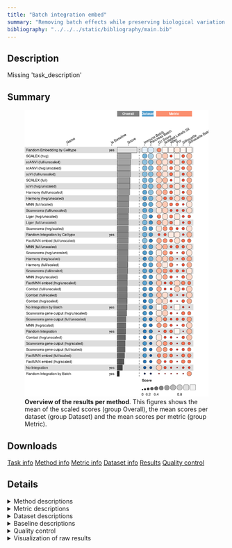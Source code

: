 ```yaml
---
title: "Batch integration embed"
summary: "Removing batch effects while preserving biological variation (embedding output)"
bibliography: "../../../static/bibliography/main.bib"
---
```


<script src="index_files/libs/kePrint-0.0.1/kePrint.js"></script>
<link href="index_files/libs/lightable-0.0.1/lightable.css" rel="stylesheet" />


## Description

Missing 'task_description'

## Summary

<figure>
<img src="index.markdown_strict_files/figure-markdown_strict/summary-1.png" width="797" alt="Overview of the results per method. This figures shows the mean of the scaled scores (group Overall), the mean scores per dataset (group Dataset) and the mean scores per metric (group Metric)." />
<figcaption aria-hidden="true"><strong>Overview of the results per method</strong>. This figures shows the mean of the scaled scores (group Overall), the mean scores per dataset (group Dataset) and the mean scores per metric (group Metric).</figcaption>
</figure>

## Downloads

<a href="data/task_info.json" class="btn btn-secondary">Task info</a>
<a href="data/method_info.json" class="btn btn-secondary">Method info</a>
<a href="data/metric_info.json" class="btn btn-secondary">Metric info</a>
<a href="data/dataset_info.json" class="btn btn-secondary">Dataset info</a>
<a href="data/results.json" class="btn btn-secondary">Results</a>
<a href="data/quality_control.json" class="btn btn-secondary">Quality control</a>

## Details

<details>
<summary>
Method descriptions
</summary>

-   **[Random Integration by Batch](https://github.com/openproblems-bio/openproblems)**: Missing 'method_description'. [\[openproblems\]](/bibliography#openproblems)

<!-- -->

-   **[Random Embedding by Celltype](https://github.com/openproblems-bio/openproblems)**: Missing 'method_description'. [\[openproblems\]](/bibliography#openproblems)

<!-- -->

-   **[Random Integration by Celltype](https://github.com/openproblems-bio/openproblems)**: Missing 'method_description'. [\[openproblems\]](/bibliography#openproblems)

<!-- -->

-   **[Combat (full/scaled)](https://scanpy.readthedocs.io/en/stable/api/scanpy.pp.combat.html)**: Missing 'method_description'. [\[hansen2012removing\]](/bibliography#hansen2012removing)

<!-- -->

-   **[Combat (full/unscaled)](https://scanpy.readthedocs.io/en/stable/api/scanpy.pp.combat.html)**: Missing 'method_description'. [\[hansen2012removing\]](/bibliography#hansen2012removing)

<!-- -->

-   **[Combat (hvg/scaled)](https://scanpy.readthedocs.io/en/stable/api/scanpy.pp.combat.html)**: Missing 'method_description'. [\[hansen2012removing\]](/bibliography#hansen2012removing)

<!-- -->

-   **[Combat (hvg/unscaled)](https://scanpy.readthedocs.io/en/stable/api/scanpy.pp.combat.html)**: Missing 'method_description'. [\[hansen2012removing\]](/bibliography#hansen2012removing)

<!-- -->

-   **[FastMNN embed (full/scaled)](https://doi.org/doi:10.18129/B9.bioc.batchelor)**: Missing 'method_description'. [\[lun2019fastmnn\]](/bibliography#lun2019fastmnn)

<!-- -->

-   **[FastMNN embed (full/unscaled)](https://doi.org/doi:10.18129/B9.bioc.batchelor)**: Missing 'method_description'. [\[lun2019fastmnn\]](/bibliography#lun2019fastmnn)

<!-- -->

-   **[FastMNN embed (hvg/scaled)](https://doi.org/doi:10.18129/B9.bioc.batchelor)**: Missing 'method_description'. [\[lun2019fastmnn\]](/bibliography#lun2019fastmnn)

<!-- -->

-   **[FastMNN embed (hvg/unscaled)](https://doi.org/doi:10.18129/B9.bioc.batchelor)**: Missing 'method_description'. [\[lun2019fastmnn\]](/bibliography#lun2019fastmnn)

<!-- -->

-   **[Harmony (full/scaled)](https://github.com/lilab-bcb/harmony-pytorch)**: Missing 'method_description'. [\[korsunsky2019fast\]](/bibliography#korsunsky2019fast)

<!-- -->

-   **[Harmony (full/unscaled)](https://github.com/lilab-bcb/harmony-pytorch)**: Missing 'method_description'. [\[korsunsky2019fast\]](/bibliography#korsunsky2019fast)

<!-- -->

-   **[Harmony (hvg/scaled)](https://github.com/lilab-bcb/harmony-pytorch)**: Missing 'method_description'. [\[korsunsky2019fast\]](/bibliography#korsunsky2019fast)

<!-- -->

-   **[Harmony (hvg/unscaled)](https://github.com/lilab-bcb/harmony-pytorch)**: Missing 'method_description'. [\[korsunsky2019fast\]](/bibliography#korsunsky2019fast)

<!-- -->

-   **[Liger (full/unscaled)](https://github.com/welch-lab/liger)**: Missing 'method_description'. [\[welch2019single\]](/bibliography#welch2019single)

<!-- -->

-   **[Liger (hvg/unscaled)](https://github.com/welch-lab/liger)**: Missing 'method_description'. [\[welch2019single\]](/bibliography#welch2019single)

<!-- -->

-   **[MNN (full/scaled)](https://github.com/chriscainx/mnnpy)**: Missing 'method_description'. [\[haghverdi2018batch\]](/bibliography#haghverdi2018batch)

<!-- -->

-   **[MNN (full/unscaled)](https://github.com/chriscainx/mnnpy)**: Missing 'method_description'. [\[haghverdi2018batch\]](/bibliography#haghverdi2018batch)

<!-- -->

-   **[MNN (hvg/scaled)](https://github.com/chriscainx/mnnpy)**: Missing 'method_description'. [\[haghverdi2018batch\]](/bibliography#haghverdi2018batch)

<!-- -->

-   **[MNN (hvg/unscaled)](https://github.com/chriscainx/mnnpy)**: Missing 'method_description'. [\[haghverdi2018batch\]](/bibliography#haghverdi2018batch)

<!-- -->

-   **[No Integration](https://github.com/openproblems-bio/openproblems)**: Missing 'method_description'. [\[openproblems\]](/bibliography#openproblems)

<!-- -->

-   **[No Integration by Batch](https://github.com/openproblems-bio/openproblems)**: Missing 'method_description'. [\[openproblems\]](/bibliography#openproblems)

<!-- -->

-   **[Random Integration](https://github.com/openproblems-bio/openproblems)**: Missing 'method_description'. [\[openproblems\]](/bibliography#openproblems)

<!-- -->

-   **[SCALEX (full)](https://github.com/jsxlei/SCALEX)**: Missing 'method_description'. [\[xiong2021online\]](/bibliography#xiong2021online)

<!-- -->

-   **[SCALEX (hvg)](https://github.com/jsxlei/SCALEX)**: Missing 'method_description'. [\[xiong2021online\]](/bibliography#xiong2021online)

<!-- -->

-   **[Scanorama (full/scaled)](https://github.com/brianhie/scanorama)**: Missing 'method_description'. [\[hie2019efficient\]](/bibliography#hie2019efficient)

<!-- -->

-   **[Scanorama (full/unscaled)](https://github.com/brianhie/scanorama)**: Missing 'method_description'. [\[hie2019efficient\]](/bibliography#hie2019efficient)

<!-- -->

-   **[Scanorama (hvg/scaled)](https://github.com/brianhie/scanorama)**: Missing 'method_description'. [\[hie2019efficient\]](/bibliography#hie2019efficient)

<!-- -->

-   **[Scanorama (hvg/unscaled)](https://github.com/brianhie/scanorama)**: Missing 'method_description'. [\[hie2019efficient\]](/bibliography#hie2019efficient)

<!-- -->

-   **[Scanorama gene output (full/scaled)](https://github.com/brianhie/scanorama)**: Missing 'method_description'. [\[hie2019efficient\]](/bibliography#hie2019efficient)

<!-- -->

-   **[Scanorama gene output (full/unscaled)](https://github.com/brianhie/scanorama)**: Missing 'method_description'. [\[hie2019efficient\]](/bibliography#hie2019efficient)

<!-- -->

-   **[Scanorama gene output (hvg/scaled)](https://github.com/brianhie/scanorama)**: Missing 'method_description'. [\[hie2019efficient\]](/bibliography#hie2019efficient)

<!-- -->

-   **[Scanorama gene output (hvg/unscaled)](https://github.com/brianhie/scanorama)**: Missing 'method_description'. [\[hie2019efficient\]](/bibliography#hie2019efficient)

<!-- -->

-   **[scANVI (full/unscaled)](https://github.com/YosefLab/scvi-tools)**: Missing 'method_description'. [\[xu2021probabilistic\]](/bibliography#xu2021probabilistic)

<!-- -->

-   **[scANVI (hvg/unscaled)](https://github.com/YosefLab/scvi-tools)**: Missing 'method_description'. [\[xu2021probabilistic\]](/bibliography#xu2021probabilistic)

<!-- -->

-   **[scVI (full/unscaled)](https://github.com/YosefLab/scvi-tools)**: Missing 'method_description'. [\[lopez2018deep\]](/bibliography#lopez2018deep)

<!-- -->

-   **[scVI (hvg/unscaled)](https://github.com/YosefLab/scvi-tools)**: Missing 'method_description'. [\[lopez2018deep\]](/bibliography#lopez2018deep)

</details>
<details>
<summary>
Metric descriptions
</summary>

-   **Cell Cycle Score**: Missing 'metric_description'. [\[luecken2022benchmarking\]](/bibliography#luecken2022benchmarking)

<!-- -->

-   **Isolated label Silhouette**: Missing 'metric_description'. [\[luecken2022benchmarking\]](/bibliography#luecken2022benchmarking)

<!-- -->

-   **kBET**: Missing 'metric_description'. [\[bttner2018test\]](/bibliography#bttner2018test)

<!-- -->

-   **PC Regression**: Missing 'metric_description'. [\[luecken2022benchmarking\]](/bibliography#luecken2022benchmarking)

<!-- -->

-   **Silhouette**: Missing 'metric_description'. [\[luecken2022benchmarking\]](/bibliography#luecken2022benchmarking)

<!-- -->

-   **Batch ASW**: Missing 'metric_description'. [\[luecken2022benchmarking\]](/bibliography#luecken2022benchmarking)

</details>
<details>
<summary>
Dataset descriptions
</summary>

-   **Immune (by batch)**: Missing 'dataset_description'. [\[luecken2022benchmarking\]](/bibliography#luecken2022benchmarking)

<!-- -->

-   **Pancreas (by batch)**: Missing 'dataset_description'. [\[luecken2022benchmarking\]](/bibliography#luecken2022benchmarking)

</details>
<details>
<summary>
Baseline descriptions
</summary>

-   **Random Integration by Batch**: Missing 'method_description'.

<!-- -->

-   **Random Embedding by Celltype**: Missing 'method_description'.

<!-- -->

-   **Random Integration by Celltype**: Missing 'method_description'.

<!-- -->

-   **No Integration**: Missing 'method_description'.

<!-- -->

-   **No Integration by Batch**: Missing 'method_description'.

<!-- -->

-   **Random Integration**: Missing 'method_description'.

</details>
<details>
<summary>
Quality control
</summary>
<table class="table lightable-paper" style='margin-left: auto; margin-right: auto; font-family: "Arial Narrow", arial, helvetica, sans-serif; margin-left: auto; margin-right: auto;'>
 <thead>
  <tr>
   <th style="text-align:left;"> Category </th>
   <th style="text-align:left;"> Name </th>
   <th style="text-align:right;"> Value </th>
   <th style="text-align:left;"> Condition </th>
   <th style="text-align:left;"> Severity </th>
  </tr>
 </thead>
<tbody>
  <tr>
   <td style="text-align:left;" data-toggle="tooltip" data-container="body" data-placement="right" title="Dataset metadata field 'dataset_description' should be defined
  Task id: batch_integration_embed
  Field: dataset_description
"> Dataset info </td>
   <td style="text-align:left;" data-toggle="tooltip" data-container="body" data-placement="right" title="Dataset metadata field 'dataset_description' should be defined
  Task id: batch_integration_embed
  Field: dataset_description
"> Pct 'dataset_description' missing </td>
   <td style="text-align:right;" data-toggle="tooltip" data-container="body" data-placement="right" title="Dataset metadata field 'dataset_description' should be defined
  Task id: batch_integration_embed
  Field: dataset_description
"> 1.0000000 </td>
   <td style="text-align:left;" data-toggle="tooltip" data-container="body" data-placement="right" title="Dataset metadata field 'dataset_description' should be defined
  Task id: batch_integration_embed
  Field: dataset_description
"> percent_missing(dataset_info, field) </td>
   <td style="text-align:left;color: red !important;" data-toggle="tooltip" data-container="body" data-placement="right" title="Dataset metadata field 'dataset_description' should be defined
  Task id: batch_integration_embed
  Field: dataset_description
"> ✗✗ </td>
  </tr>
  <tr>
   <td style="text-align:left;" data-toggle="tooltip" data-container="body" data-placement="right" title="Method metadata field 'method_description' should be defined
  Task id: batch_integration_embed
  Field: method_description
"> Method info </td>
   <td style="text-align:left;" data-toggle="tooltip" data-container="body" data-placement="right" title="Method metadata field 'method_description' should be defined
  Task id: batch_integration_embed
  Field: method_description
"> Pct 'method_description' missing </td>
   <td style="text-align:right;" data-toggle="tooltip" data-container="body" data-placement="right" title="Method metadata field 'method_description' should be defined
  Task id: batch_integration_embed
  Field: method_description
"> 1.0000000 </td>
   <td style="text-align:left;" data-toggle="tooltip" data-container="body" data-placement="right" title="Method metadata field 'method_description' should be defined
  Task id: batch_integration_embed
  Field: method_description
"> percent_missing(method_info, field) </td>
   <td style="text-align:left;color: red !important;" data-toggle="tooltip" data-container="body" data-placement="right" title="Method metadata field 'method_description' should be defined
  Task id: batch_integration_embed
  Field: method_description
"> ✗✗ </td>
  </tr>
  <tr>
   <td style="text-align:left;" data-toggle="tooltip" data-container="body" data-placement="right" title="Metric metadata field 'metric_description' should be defined
  Task id: batch_integration_embed
  Field: metric_description
"> Metric info </td>
   <td style="text-align:left;" data-toggle="tooltip" data-container="body" data-placement="right" title="Metric metadata field 'metric_description' should be defined
  Task id: batch_integration_embed
  Field: metric_description
"> Pct 'metric_description' missing </td>
   <td style="text-align:right;" data-toggle="tooltip" data-container="body" data-placement="right" title="Metric metadata field 'metric_description' should be defined
  Task id: batch_integration_embed
  Field: metric_description
"> 1.0000000 </td>
   <td style="text-align:left;" data-toggle="tooltip" data-container="body" data-placement="right" title="Metric metadata field 'metric_description' should be defined
  Task id: batch_integration_embed
  Field: metric_description
"> percent_missing(metric_info, field) </td>
   <td style="text-align:left;color: red !important;" data-toggle="tooltip" data-container="body" data-placement="right" title="Metric metadata field 'metric_description' should be defined
  Task id: batch_integration_embed
  Field: metric_description
"> ✗✗ </td>
  </tr>
  <tr>
   <td style="text-align:left;" data-toggle="tooltip" data-container="body" data-placement="right" title="Task metadata field 'task_description' should be defined
  Task id: batch_integration_embed
  Field: task_description
"> Task info </td>
   <td style="text-align:left;" data-toggle="tooltip" data-container="body" data-placement="right" title="Task metadata field 'task_description' should be defined
  Task id: batch_integration_embed
  Field: task_description
"> Pct 'task_description' missing </td>
   <td style="text-align:right;" data-toggle="tooltip" data-container="body" data-placement="right" title="Task metadata field 'task_description' should be defined
  Task id: batch_integration_embed
  Field: task_description
"> 1.0000000 </td>
   <td style="text-align:left;" data-toggle="tooltip" data-container="body" data-placement="right" title="Task metadata field 'task_description' should be defined
  Task id: batch_integration_embed
  Field: task_description
"> percent_missing([task_info], field) </td>
   <td style="text-align:left;color: red !important;" data-toggle="tooltip" data-container="body" data-placement="right" title="Task metadata field 'task_description' should be defined
  Task id: batch_integration_embed
  Field: task_description
"> ✗✗ </td>
  </tr>
  <tr>
   <td style="text-align:left;" data-toggle="tooltip" data-container="body" data-placement="right" title="Percentage of missing results should be less than 10%.
  Task id: batch_integration_embed
  method id: combat_full_scaled
  Percentage missing: 17%
"> Raw results </td>
   <td style="text-align:left;" data-toggle="tooltip" data-container="body" data-placement="right" title="Percentage of missing results should be less than 10%.
  Task id: batch_integration_embed
  method id: combat_full_scaled
  Percentage missing: 17%
"> Method 'combat_full_scaled' %missing </td>
   <td style="text-align:right;" data-toggle="tooltip" data-container="body" data-placement="right" title="Percentage of missing results should be less than 10%.
  Task id: batch_integration_embed
  method id: combat_full_scaled
  Percentage missing: 17%
"> 0.1666667 </td>
   <td style="text-align:left;" data-toggle="tooltip" data-container="body" data-placement="right" title="Percentage of missing results should be less than 10%.
  Task id: batch_integration_embed
  method id: combat_full_scaled
  Percentage missing: 17%
"> pct_missing &lt;= .1 </td>
   <td style="text-align:left;color: red !important;" data-toggle="tooltip" data-container="body" data-placement="right" title="Percentage of missing results should be less than 10%.
  Task id: batch_integration_embed
  method id: combat_full_scaled
  Percentage missing: 17%
"> ✗ </td>
  </tr>
  <tr>
   <td style="text-align:left;" data-toggle="tooltip" data-container="body" data-placement="right" title="Percentage of missing results should be less than 10%.
  Task id: batch_integration_embed
  method id: combat_hvg_scaled
  Percentage missing: 17%
"> Raw results </td>
   <td style="text-align:left;" data-toggle="tooltip" data-container="body" data-placement="right" title="Percentage of missing results should be less than 10%.
  Task id: batch_integration_embed
  method id: combat_hvg_scaled
  Percentage missing: 17%
"> Method 'combat_hvg_scaled' %missing </td>
   <td style="text-align:right;" data-toggle="tooltip" data-container="body" data-placement="right" title="Percentage of missing results should be less than 10%.
  Task id: batch_integration_embed
  method id: combat_hvg_scaled
  Percentage missing: 17%
"> 0.1666667 </td>
   <td style="text-align:left;" data-toggle="tooltip" data-container="body" data-placement="right" title="Percentage of missing results should be less than 10%.
  Task id: batch_integration_embed
  method id: combat_hvg_scaled
  Percentage missing: 17%
"> pct_missing &lt;= .1 </td>
   <td style="text-align:left;color: red !important;" data-toggle="tooltip" data-container="body" data-placement="right" title="Percentage of missing results should be less than 10%.
  Task id: batch_integration_embed
  method id: combat_hvg_scaled
  Percentage missing: 17%
"> ✗ </td>
  </tr>
  <tr>
   <td style="text-align:left;" data-toggle="tooltip" data-container="body" data-placement="right" title="Method combat_full_scaled performs a lot better than baselines.
  Task id: batch_integration_embed
  Method id: combat_full_scaled
  Metric id: isolated_labels_sil
  Best score: 2.8462447338086947%
"> Scaling </td>
   <td style="text-align:left;" data-toggle="tooltip" data-container="body" data-placement="right" title="Method combat_full_scaled performs a lot better than baselines.
  Task id: batch_integration_embed
  Method id: combat_full_scaled
  Metric id: isolated_labels_sil
  Best score: 2.8462447338086947%
"> Best score combat_full_scaled isolated_labels_sil </td>
   <td style="text-align:right;" data-toggle="tooltip" data-container="body" data-placement="right" title="Method combat_full_scaled performs a lot better than baselines.
  Task id: batch_integration_embed
  Method id: combat_full_scaled
  Metric id: isolated_labels_sil
  Best score: 2.8462447338086947%
"> 2.8462447 </td>
   <td style="text-align:left;" data-toggle="tooltip" data-container="body" data-placement="right" title="Method combat_full_scaled performs a lot better than baselines.
  Task id: batch_integration_embed
  Method id: combat_full_scaled
  Metric id: isolated_labels_sil
  Best score: 2.8462447338086947%
"> best_score &lt;= 2 </td>
   <td style="text-align:left;color: red !important;" data-toggle="tooltip" data-container="body" data-placement="right" title="Method combat_full_scaled performs a lot better than baselines.
  Task id: batch_integration_embed
  Method id: combat_full_scaled
  Metric id: isolated_labels_sil
  Best score: 2.8462447338086947%
"> ✗ </td>
  </tr>
  <tr>
   <td style="text-align:left;" data-toggle="tooltip" data-container="body" data-placement="right" title="Method combat_hvg_scaled performs a lot better than baselines.
  Task id: batch_integration_embed
  Method id: combat_hvg_scaled
  Metric id: isolated_labels_sil
  Best score: 2.6717541342340247%
"> Scaling </td>
   <td style="text-align:left;" data-toggle="tooltip" data-container="body" data-placement="right" title="Method combat_hvg_scaled performs a lot better than baselines.
  Task id: batch_integration_embed
  Method id: combat_hvg_scaled
  Metric id: isolated_labels_sil
  Best score: 2.6717541342340247%
"> Best score combat_hvg_scaled isolated_labels_sil </td>
   <td style="text-align:right;" data-toggle="tooltip" data-container="body" data-placement="right" title="Method combat_hvg_scaled performs a lot better than baselines.
  Task id: batch_integration_embed
  Method id: combat_hvg_scaled
  Metric id: isolated_labels_sil
  Best score: 2.6717541342340247%
"> 2.6717541 </td>
   <td style="text-align:left;" data-toggle="tooltip" data-container="body" data-placement="right" title="Method combat_hvg_scaled performs a lot better than baselines.
  Task id: batch_integration_embed
  Method id: combat_hvg_scaled
  Metric id: isolated_labels_sil
  Best score: 2.6717541342340247%
"> best_score &lt;= 2 </td>
   <td style="text-align:left;color: red !important;" data-toggle="tooltip" data-container="body" data-placement="right" title="Method combat_hvg_scaled performs a lot better than baselines.
  Task id: batch_integration_embed
  Method id: combat_hvg_scaled
  Metric id: isolated_labels_sil
  Best score: 2.6717541342340247%
"> ✗ </td>
  </tr>
  <tr>
   <td style="text-align:left;" data-toggle="tooltip" data-container="body" data-placement="right" title="Method harmony_hvg_scaled performs a lot better than baselines.
  Task id: batch_integration_embed
  Method id: harmony_hvg_scaled
  Metric id: isolated_labels_sil
  Best score: 2.576365725670163%
"> Scaling </td>
   <td style="text-align:left;" data-toggle="tooltip" data-container="body" data-placement="right" title="Method harmony_hvg_scaled performs a lot better than baselines.
  Task id: batch_integration_embed
  Method id: harmony_hvg_scaled
  Metric id: isolated_labels_sil
  Best score: 2.576365725670163%
"> Best score harmony_hvg_scaled isolated_labels_sil </td>
   <td style="text-align:right;" data-toggle="tooltip" data-container="body" data-placement="right" title="Method harmony_hvg_scaled performs a lot better than baselines.
  Task id: batch_integration_embed
  Method id: harmony_hvg_scaled
  Metric id: isolated_labels_sil
  Best score: 2.576365725670163%
"> 2.5763657 </td>
   <td style="text-align:left;" data-toggle="tooltip" data-container="body" data-placement="right" title="Method harmony_hvg_scaled performs a lot better than baselines.
  Task id: batch_integration_embed
  Method id: harmony_hvg_scaled
  Metric id: isolated_labels_sil
  Best score: 2.576365725670163%
"> best_score &lt;= 2 </td>
   <td style="text-align:left;color: red !important;" data-toggle="tooltip" data-container="body" data-placement="right" title="Method harmony_hvg_scaled performs a lot better than baselines.
  Task id: batch_integration_embed
  Method id: harmony_hvg_scaled
  Metric id: isolated_labels_sil
  Best score: 2.576365725670163%
"> ✗ </td>
  </tr>
  <tr>
   <td style="text-align:left;" data-toggle="tooltip" data-container="body" data-placement="right" title="Method harmony_full_scaled performs a lot better than baselines.
  Task id: batch_integration_embed
  Method id: harmony_full_scaled
  Metric id: isolated_labels_sil
  Best score: 2.356019170255741%
"> Scaling </td>
   <td style="text-align:left;" data-toggle="tooltip" data-container="body" data-placement="right" title="Method harmony_full_scaled performs a lot better than baselines.
  Task id: batch_integration_embed
  Method id: harmony_full_scaled
  Metric id: isolated_labels_sil
  Best score: 2.356019170255741%
"> Best score harmony_full_scaled isolated_labels_sil </td>
   <td style="text-align:right;" data-toggle="tooltip" data-container="body" data-placement="right" title="Method harmony_full_scaled performs a lot better than baselines.
  Task id: batch_integration_embed
  Method id: harmony_full_scaled
  Metric id: isolated_labels_sil
  Best score: 2.356019170255741%
"> 2.3560192 </td>
   <td style="text-align:left;" data-toggle="tooltip" data-container="body" data-placement="right" title="Method harmony_full_scaled performs a lot better than baselines.
  Task id: batch_integration_embed
  Method id: harmony_full_scaled
  Metric id: isolated_labels_sil
  Best score: 2.356019170255741%
"> best_score &lt;= 2 </td>
   <td style="text-align:left;color: red !important;" data-toggle="tooltip" data-container="body" data-placement="right" title="Method harmony_full_scaled performs a lot better than baselines.
  Task id: batch_integration_embed
  Method id: harmony_full_scaled
  Metric id: isolated_labels_sil
  Best score: 2.356019170255741%
"> ✗ </td>
  </tr>
</tbody>
</table>

</details>
<details>
<summary>
Visualization of raw results
</summary>

<img src="index.markdown_strict_files/figure-markdown_strict/raw_results-1.png" width="960" />

</details>

